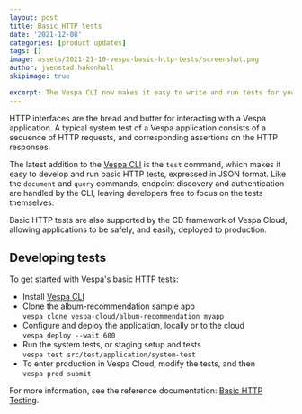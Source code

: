 ```yaml
---
layout: post
title: Basic HTTP tests
date: '2021-12-08'
categories: [product updates]
tags: []
image: assets/2021-21-10-vespa-basic-http-tests/screenshot.png
author: jvenstad hakonhall
skipimage: true

excerpt: The Vespa CLI now makes it easy to write and run tests for your Vespa application—tests which can also be used to set up a CD pipeline for Vespa Cloud.
---
```

<script id="asciicast-UyZQXh1TxLo43ON0CMqgFxEj0" src="https://asciinema.org/a/UyZQXh1TxLo43ON0CMqgFxEj0.js" async data-autoplay="true" data-speed="1.5" data-cols="170" data-loop="true"></script>

HTTP interfaces are the bread and butter for interacting with a Vespa application.
A typical system test of a Vespa application consists of a sequence of
HTTP requests, and corresponding assertions on the HTTP responses.

The latest addition to the <a href="https://docs.vespa.ai/en/vespa-cli.html">Vespa CLI</a>
is the `test` command, which makes it easy to develop and run basic HTTP tests,
expressed in JSON format.
Like the `document` and `query` commands, endpoint discovery and authentication are
handled by the CLI, leaving developers free to focus on the tests themselves.

Basic HTTP tests are also supported by the CD framework of Vespa Cloud,
allowing applications to be safely, and easily, deployed to production. 

## Developing tests

To get started with Vespa's basic HTTP tests:

- Install <a href="https://docs.vespa.ai/en/vespa-cli.html">Vespa CLI</a>
- Clone the album-recommendation sample app<br/>
  `vespa clone vespa-cloud/album-recommendation myapp`
- Configure and deploy the application, locally or to the cloud<br/>
  `vespa deploy --wait 600`
- Run the system tests, or staging setup and tests<br/>
  `vespa test src/test/application/system-test`
- To enter production in Vespa Cloud, modify the tests, and then<br/>
  `vespa prod submit`

For more information, see the reference documentation:
<a href="https://cloud.vespa.ai/en/reference/testing.html">Basic HTTP Testing</a>.
